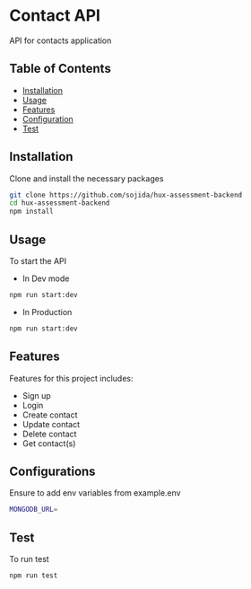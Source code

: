 # Contact API

API for contacts application

## Table of Contents

- [Installation](#installation)
- [Usage](#usage)
- [Features](#features)
- [Configuration](#configuration)
- [Test](#test)


## Installation

Clone and install the necessary packages

```bash
git clone https://github.com/sojida/hux-assessment-backend
cd hux-assessment-backend
npm install
```

## Usage

To start the API

- In Dev mode
```bash
npm run start:dev
```

- In Production
```bash
npm run start:dev
```

## Features

Features for this project includes:
- Sign up
- Login
- Create contact
- Update contact
- Delete contact
- Get contact(s)

## Configurations

Ensure to add env variables from example.env

```bash
MONGODB_URL=
```

## Test

To run test

```bash
npm run test
```